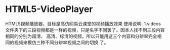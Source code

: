 # HTML5-VideoPlayer
HTML5视频播放器，目标是高仿网易云课堂的视频播放效果
使用说明:
1.videos文件夹下的三段视频都是一样的视频，只是名字不同罢了。因本人找不到三段内容相同的分别为超清、
  高清、标清的视频，所以只能用这三个内容和分辨率完全相同的视频来模仿三种不同分辨率视频之间的切换
  了。
